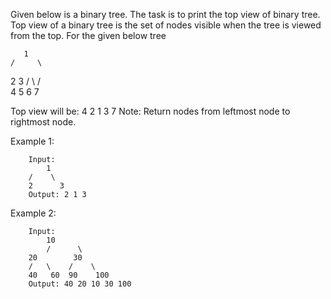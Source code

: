 Given below is a binary tree. The task is to print the top view of binary tree. Top view of a binary tree is the set of nodes visible when the tree is viewed from the top. For the given below tree

       1
    /     \
   2       3
  /  \    /   \
4    5  6   7

Top view will be: 4 2 1 3 7
Note: Return nodes from leftmost node to rightmost node.

Example 1:

        Input:
            1
        /    \
        2      3
        Output: 2 1 3
        
Example 2:

        Input:
            10
            /      \
        20        30
        /   \    /    \
        40   60  90    100
        Output: 40 20 10 30 100